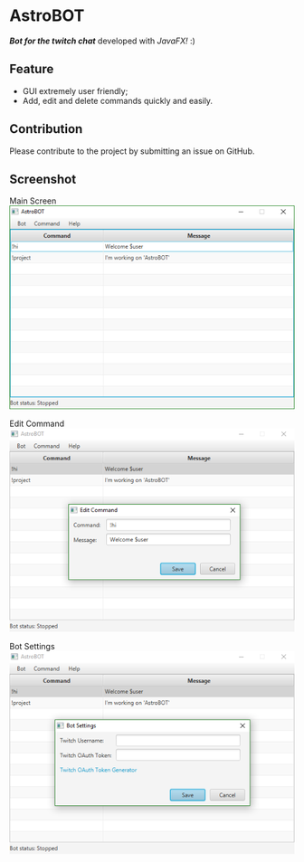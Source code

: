 # AstroBOT

**_Bot for the twitch chat_** developed with _JavaFX!_ :)


## Feature

* GUI extremely user friendly;
* Add, edit and delete commands quickly and easily.


## Contribution

Please contribute to the project by submitting an issue on GitHub.

## Screenshot

Main Screen
![alt text](https://github.com/st3no/AstroBOT/blob/master/screenshot/Home.png "Main Screen")

Edit Command
![alt text](https://github.com/st3no/AstroBOT/blob/master/screenshot/Command.png "Edit Command")

Bot Settings
![alt text](https://github.com/st3no/AstroBOT/blob/master/screenshot/Settings.png "Bot Settings")

